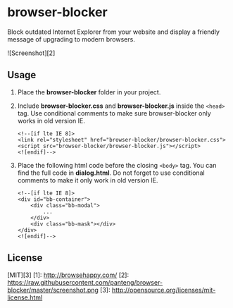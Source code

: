 # browser-blocker
Block outdated Internet Explorer from your website and display a friendly message of upgrading to modern browsers.

![Screenshot][2]

## Usage

 1. Place the **browser-blocker** folder in your project.
 2. Include **browser-blocker.css** and **browser-blocker.js** inside the `<head>` tag. Use conditional comments to make sure browser-blocker only works in old version IE.
 
        <!--[if lte IE 8]>
        <link rel="stylesheet" href="browser-blocker/browser-blocker.css">
        <script src="browser-blocker/browser-blocker.js"></script>
        <![endif]-->
 3. Place the following html code before the closing `<body>` tag. You can find the full code in **dialog.html**. Do not forget to use conditional comments to make it only work in old version IE.

        <!--[if lte IE 8]>
        <div id="bb-container">
            <div class="bb-modal">
                ...
            </div>
            <div class="bb-mask"></div>
        </div>
        <![endif]-->

## License
[MIT][3]
  [1]: http://browsehappy.com/
  [2]: https://raw.githubusercontent.com/panteng/browser-blocker/master/screenshot.png
  [3]: http://opensource.org/licenses/mit-license.html
